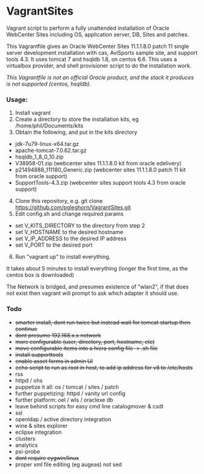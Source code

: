 # VagrantSites
Vagrant script to perform a fully unattended installation of Oracle WebCenter Sites including OS, application server, DB, Sites and patches.

This Vagrantfile gives an Oracle WebCenter Sites 11.1.1.8.0 patch 11 single server development installation with cas, AviSports sample site, and support tools 4.3. It uses tomcat 7 and hsqldb 1.8, on centos 6.6. This uses a virtualbox provider, and shell provisioner script to do the installation work.

*This Vagrantfile is not an official Oracle product, and the stack it produces is not supported (centos, hsqldb).*

### Usage:

1. Install vagrant
2. Create a directory to store the installation kits, eg /home/phil/Documents/kits
3. Obtain the following, and put in the kits directory
  * jdk-7u79-linux-x64.tar.gz
  * apache-tomcat-7.0.62.tar.gz
  * hsqldb_1_8_0_10.zip
  * V38958-01.zip (webcenter sites 11.1.1.8.0 kit from oracle edelivery)
  * p21494888_111180_Generic.zip (webcenter sites 11.1.1.8.0 patch 11 kit from oracle support)
  * SupportTools-4.3.zip (webcenter sites support tools 4.3 from oracle support)
4. Clone this repository, e.g. git clone https://github.com/pgleghorn/VagrantSites.git
5. Edit config.sh and change required params
 * set V_KITS_DIRECTORY to the directory from step 2
 * set V_HOSTNAME to the desired hostname
 * set V_IP_ADDRESS to the desired IP address
 * set V_PORT to the desired port
6. Run "vagrant up" to install everything.

It takes about 5 minutes to install everything (longer the first time, as the centos box is downloaded)

The Network is bridged, and presumes existence of "wlan2", if that does not exist then vagrant will prompt to ask which adapter it should use.

### Todo

* ~~smarter install, dont run twice but instead wait for tomcat startup then continue~~
* ~~dont presume 192.168.x.x network~~
* ~~more configurable (user, directory, port, hostname, etc)~~
* ~~move configurable items into a hiera config file -> .sh file~~
* ~~install supporttools~~
* ~~enable asset forms in admin UI~~
* ~~echo script to run as root in host, to add ip address for v8 to /etc/hosts~~
* rss
* httpd / ohs
* puppetize it all: os / tomcat / sites / patch
* further puppetizing: httpd / vanity url config
* further platform: oel / wls / oraclexe db
* leave behind scripts for easy cmd line catalogmover & csdt
* ssl
* openldap / active directory integration
* wine & sites explorer
* eclipse integration
* clusters
* analytics
* psi-probe
* ~~dont require cygwin/linux~~
* proper xml file editing (eg augeas) not sed


